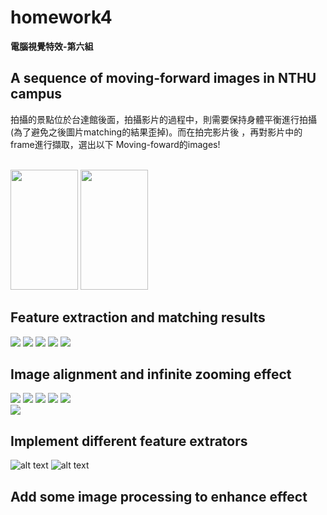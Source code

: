 # homework4
  
**電腦視覺特效-第六組**  
  
##  A sequence of moving-forward images in NTHU campus
拍攝的景點位於台達館後面，拍攝影片的過程中，則需要保持身體平衡進行拍攝(為了避免之後圖片matching的結果歪掉)。而在拍完影片後
，再對影片中的frame進行擷取，選出以下 Moving-foward的images!

<br>
<img src="https://github.com/TingWeiHuang22/homework4/blob/master/picture/0.png" width="108" height="192"/>
<img src="https://github.com/TingWeiHuang22/homework4/blob/master/picture/1.png" width="108" height="192"/>


## Feature extraction and matching results

<img src="https://github.com/TingWeiHuang22/homework4/blob/master/picture/ORB/matches1.jpg">
<img src="https://github.com/TingWeiHuang22/homework4/blob/master/picture/ORB/matches2.jpg">
<img src="https://github.com/TingWeiHuang22/homework4/blob/master/picture/ORB/matches3.jpg">
<img src="https://github.com/TingWeiHuang22/homework4/blob/master/picture/ORB/matches4.jpg">
<img src="https://github.com/TingWeiHuang22/homework4/blob/master/picture/ORB/matches5.jpg">

## Image alignment and infinite zooming effect

<img src="https://github.com/TingWeiHuang22/homework4/blob/master/picture/ORB/combine1.jpg">
<img src="https://github.com/TingWeiHuang22/homework4/blob/master/picture/ORB/combine2.jpg">
<img src="https://github.com/TingWeiHuang22/homework4/blob/master/picture/ORB/combine3.jpg">
<img src="https://github.com/TingWeiHuang22/homework4/blob/master/picture/ORB/combine4.jpg">
<img src="https://github.com/TingWeiHuang22/homework4/blob/master/picture/ORB/combine5.jpg">

<br>
<img src="https://github.com/TingWeiHuang22/homework4/blob/master/picture/ORB/giphy.gif">

## Implement different feature extrators

![alt text](https://github.com/TingWeiHuang22/homework4/blob/master/picture/SIFT/giphy.gif)
![alt text](https://github.com/TingWeiHuang22/homework4/blob/master/picture/SURF/giphy.gif)

## Add some image processing to enhance effect
